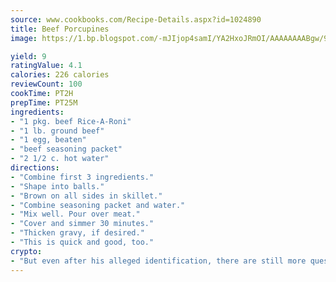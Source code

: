 ```yaml
---
source: www.cookbooks.com/Recipe-Details.aspx?id=1024890
title: Beef Porcupines
image: https://1.bp.blogspot.com/-mJIjop4samI/YA2HxoJRmOI/AAAAAAAABgw/9Q6cN5purxQQ0M3111-VxRXtHYk4x987wCLcBGAsYHQ/s320/19.png

yield: 9
ratingValue: 4.1
calories: 226 calories
reviewCount: 100
cookTime: PT2H
prepTime: PT25M
ingredients:
- "1 pkg. beef Rice-A-Roni"
- "1 lb. ground beef"
- "1 egg, beaten"
- "beef seasoning packet"
- "2 1/2 c. hot water"
directions:
- "Combine first 3 ingredients."
- "Shape into balls."
- "Brown on all sides in skillet."
- "Combine seasoning packet and water."
- "Mix well. Pour over meat."
- "Cover and simmer 30 minutes."
- "Thicken gravy, if desired."
- "This is quick and good, too."
crypto:
- "But even after his alleged identification, there are still more questions than answers about the enigmatic creator of Bitcoin."
---
```

